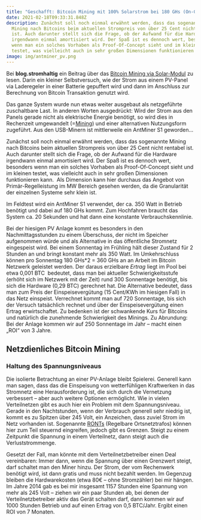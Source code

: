 ```yaml
---
title: "Geschafft: Bitcoin Mining mit 100% Solarstrom bei 180 GHs (On-Grid)"
date: 2021-02-18T09:33:31.848Z
description: Zunächst soll noch einmal erwähnt werden, dass das sogenannte
  Mining nach Bitcoins beim aktuellen Strompreis von über 25 Cent nicht rentabel
  ist. Auch darunter stellt sich die Frage, ob der Aufwand für die Hardware
  irgendwann einmal amortisiert wird. Der Spaß ist es dennoch wert, besonders
  wenn man ein solches Vorhaben als Proof-Of-Concept sieht und im kleinen
  testet, was vielleicht auch in sehr großen Dimensionen funktionieren kann.
image: img/antminer_pv.png
---
```

Bei **blog.stromhaltig** ein Beitrag über das [Bitcoin Mining via Solar-Modul](https://blog.stromhaltig.de/2015/03/wenn-das-solarmodul-ploetzlich-bitcoins-druckt/) zu lesen. Darin ein kleiner Selbstversuch, wie der Strom aus einem PV-Panel via Laderegeler in einer Batterie gepuffert wird und dann im Anschluss zur Berechnung von Bitcoin Transaktion genutzt wird.

Das ganze System wurde nun etwas weiter ausgebaut als netzgeführte zuschaltbare Last. In anderen Worten ausgedrückt: Wird der Strom aus den Panels gerade nicht als elektrische Energie benötigt, so wird dies in Rechenzeit umgewandelt (=[Mining](https://bitcoin.org/de/wie-es-funktioniert)) und einer alternativen Nutzungsform zugeführt. Aus den USB-Minern ist mittlerweile ein AntMiner S1 geworden…

Zunächst soll noch einmal erwähnt werden, dass das sogenannte Mining nach Bitcoins beim aktuellen Strompreis von über 25 Cent nicht rentabel ist. Auch darunter stellt sich die Frage, ob der Aufwand für die Hardware irgendwann einmal amortisiert wird. Der Spaß ist es dennoch wert, besonders wenn man ein solches Vorhaben als Proof-Of-Concept sieht und im kleinen testet, was vielleicht auch in sehr großen Dimensionen funktionieren kann.  Als Dimension kann hier durchaus das Angebot von Primär-Regelleistung im MW Bereich gesehen werden, da die Granularität der einzelnen Systeme sehr klein ist.

Im Feldtest wird ein AntMiner S1 verwendet, der ca. 350 Watt in Betrieb benötigt und dabei auf 180 GHs kommt. Zum Hochfahren braucht das System ca. 20 Sekunden und hat dann eine konstante Verbrauchskennlinie.

Bei der hiesigen PV Anlage kommt es besonders in den Nachmittagsstunden zu einem Überschuss, der nicht im Speicher aufgenommen würde und als Alternative in das öffentliche Stromnetz eingespeist wird. Bei einem Sonnentag im Frühling hält dieser Zustand für 2 Stunden an und bringt konstant mehr als 350 Watt. Im Umkehrschluss können pro Sonnentag 180 GHs*2 = 360 GHs an an Arbeit im Bitcoin Netzwerk geleistet werden. Der daraus erzielbare *Ertrag* liegt im Pool bei etwa 0,001 BTC  bedeutet, dass man bei aktueller Schwierigkeitsstufe (erhöht sich im Netzwerk mit der Zeit) rund 300 Sonnentage benötigt, bis sich die Hardware (0,29 BTC) gerechnet hat. Die Alternative bedeutet, dass man zum Preis der Einspeisevergütung (15 Cent/KWh im hiesigen Fall) in das Netz einspeist. Verrechnet kommt man auf 720 Sonnentage, bis sich der Versuch tatsächlich rechnet und über der Einspeisevergütung einen Ertrag erwirtschaftet. Zu bedenken ist der schwankende Kurs für Bitcoins und natürlich die zunehmende Schwierigkeit des Minings. Zu Abrundung: Bei der Anlage kommen wir auf 250 Sonnentage im Jahr – macht einen „ROI“ von 3 Jahre.

## Netzdienliches Bitcoin Mining

### Haltung des Spannungsniveaus

Die isolierte Betrachtung an einer PV-Anlage bleibt Spielerei. Generell kann man sagen, dass das die Einspeisung von wetterfühligen Kraftwerken in das Stromnetz eine Herausforderung ist, die sich durch die Vernetzung verbessert – aber auch weitere Optionen ermöglicht. Wie in vielen Verteilnetzen gibt es auch hier ein Problem mit dem Spannungsniveau. Gerade in den Nachtstunden, wenn der Verbrauch generell sehr niedrig ist, kommt es zu Spitzen über 245 Volt, ein Anzeichen, dass zuviel Strom im Netz vorhanden ist. Sogenannte [RONTs](https://blog.stromhaltig.de/search/ront) (Regelbare Ortsnetztrafos) können hier zum Teil steuernd eingreifen, jedoch gibt es Grenzen. Steigt zu einem Zeitpunkt die Spannung in einem Verteilnetz, dann steigt auch die Verluststrommenge.

Gesetzt der Fall, man könnte mit dem Verteilnetzbetreiber einen Deal vereinbaren: Immer dann, wenn die Spannung über einen Grenzwert steigt, darf schaltet man den Miner hinzu. Der Strom, der vom Rechenwerk benötigt wird, ist dann gratis und muss nicht bezahlt werden. Im Gegenzug bleiben die Hardwarekosten (etwa 80€ – ohne Stromzähler) bei mir hängen. Im Jahre 2014 gab es bei mir insgesamt 1157 Stunden eine Spannung von mehr als 245 Volt – ziehen wir ein paar Stunden ab, bei denen der Verteilnetzbetreiber aktiv das Gerät schalten darf, dann kommen wir auf 1000 Stunden Betrieb und auf einen Ertrag von 0,5 BTC/Jahr. Ergibt einen ROI von 7 Monaten.